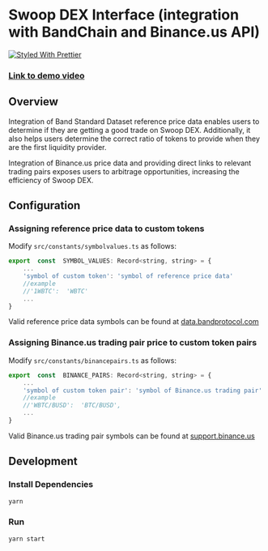# Swoop DEX Interface (integration with BandChain and Binance.us API)
[![Styled With Prettier](https://img.shields.io/badge/code_style-prettier-ff69b4.svg)](https://prettier.io/)
### [Link to demo video](https://youtu.be/1wethoG_2XQ)
## Overview
Integration of Band Standard Dataset reference price data enables users to determine if they are getting a good trade on Swoop DEX. Additionally, it also helps users determine the correct ratio of tokens to provide when they are the first liquidity provider.

Integration of Binance.us price data and providing direct links to relevant trading pairs exposes users to arbitrage opportunities, increasing the efficiency of Swoop DEX.
## Configuration
### Assigning reference price data to custom tokens
Modify `src/constants/symbolvalues.ts` as follows:
```javascript
export  const  SYMBOL_VALUES: Record<string, string> = {
	...	
	'symbol of custom token': 'symbol of reference price data'
	//example
	//'1WBTC':  'WBTC'
	...
}
```
Valid reference price data symbols can be found at [data.bandprotocol.com](https://data.bandprotocol.com/)
### Assigning Binance.us trading pair price to custom token pairs
Modify `src/constants/binancepairs.ts` as follows:
```javascript
export  const  BINANCE_PAIRS: Record<string, string> = {
	...	
	'symbol of custom token pair': 'symbol of Binance.us trading pair'
	//example
	//'WBTC/BUSD':  'BTC/BUSD',
	...
}
```
Valid Binance.us trading pair symbols can be found at [support.binance.us](https://support.binance.us/hc/en-us/articles/360049417674-What-trading-pairs-does-Binance-US-offer-)
## Development

### Install Dependencies

```bash
yarn
```

### Run

```bash
yarn start
```
